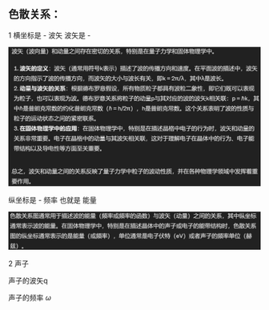 ## 色散关系：

1 横坐标是 - 波矢 波矢是 - 

![alt text](image-5.png)

纵坐标是 - 频率 也就是 能量

![alt text](image-6.png)

2 声子

声子的波矢q

声子的频率 $\omega$
